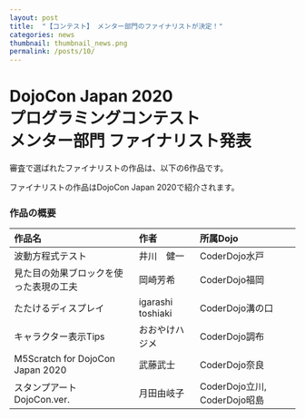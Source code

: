 ```yaml
---
layout: post
title:  "【コンテスト】 メンター部門のファイナリストが決定！"
categories: news
thumbnail: thumbnail_news.png
permalink: /posts/10/
---
```


# DojoCon Japan 2020 <br> プログラミングコンテスト <br> メンター部門 ファイナリスト発表

審査で選ばれたファイナリストの作品は、以下の6作品です。

ファイナリストの作品はDojoCon Japan 2020で紹介されます。

### 作品の概要

| 作品名 | 作者 | 所属Dojo |
|:----|:----|:----|
| 波動方程式テスト | 井川　健一 | CoderDojo水戸 |
| 見た目の効果ブロックを使った表現の工夫 | 岡崎芳希 | CoderDojo福岡 |
| たたけるディスプレイ | igarashi toshiaki | CoderDojo溝の口 |
| キャラクター表示Tips | おおやけハジメ | CoderDojo調布 |
| M5Scratch for DojoCon Japan 2020 | 武藤武士 | CoderDojo奈良 |
| スタンプアート DojoCon.ver. | 月田由岐子 | CoderDojo立川, CoderDojo昭島 |
